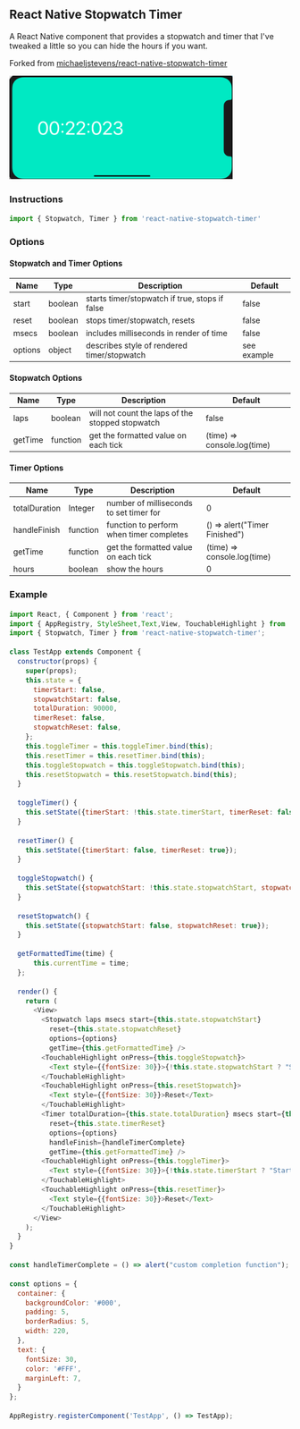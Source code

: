 ## React Native Stopwatch Timer

A React Native component that provides a stopwatch and timer that I've tweaked a little so you can hide the hours if you want.

Forked from [michaeljstevens/react-native-stopwatch-timer](https://github.com/michaeljstevens/react-native-stopwatch-timer)

<img width="400px" src="./docs/screenshots/Screen Shot 2018-12-07 at 2.23.31 PM.png" />

### Instructions

```js
import { Stopwatch, Timer } from 'react-native-stopwatch-timer'
```

### Options

#### Stopwatch and Timer Options

|Name|Type|Description|Default|
|----|----|-----------|------|
|start|boolean|starts timer/stopwatch if true, stops if false|false|
|reset|boolean|stops timer/stopwatch, resets|false|
|msecs|boolean|includes milliseconds in render of time|false|
|options|object|describes style of rendered timer/stopwatch|see example|

#### Stopwatch Options

|Name|Type|Description|Default|
|----|----|-----------|------|
|laps|boolean|will not count the laps of the stopped stopwatch|false|
|getTime|function|get the formatted value on each tick|(time) => console.log(time)|


#### Timer Options

|Name|Type|Description|Default|
|----|----|-----------|------|
|totalDuration|Integer|number of milliseconds to set timer for|0|
|handleFinish|function|function to perform when timer completes|() => alert("Timer Finished")|
|getTime|function|get the formatted value on each tick|(time) => console.log(time)|
|hours|boolean|show the hours|0|

### Example

```js
import React, { Component } from 'react';
import { AppRegistry, StyleSheet,Text,View, TouchableHighlight } from 'react-native';
import { Stopwatch, Timer } from 'react-native-stopwatch-timer';

class TestApp extends Component {
  constructor(props) {
    super(props);
    this.state = {
      timerStart: false,
      stopwatchStart: false,
      totalDuration: 90000,
      timerReset: false,
      stopwatchReset: false,
    };
    this.toggleTimer = this.toggleTimer.bind(this);
    this.resetTimer = this.resetTimer.bind(this);
    this.toggleStopwatch = this.toggleStopwatch.bind(this);
    this.resetStopwatch = this.resetStopwatch.bind(this);
  }

  toggleTimer() {
    this.setState({timerStart: !this.state.timerStart, timerReset: false});
  }

  resetTimer() {
    this.setState({timerStart: false, timerReset: true});
  }

  toggleStopwatch() {
    this.setState({stopwatchStart: !this.state.stopwatchStart, stopwatchReset: false});
  }

  resetStopwatch() {
    this.setState({stopwatchStart: false, stopwatchReset: true});
  }
  
  getFormattedTime(time) {
      this.currentTime = time;
  };

  render() {
    return (
      <View>
        <Stopwatch laps msecs start={this.state.stopwatchStart}
          reset={this.state.stopwatchReset}
          options={options}
          getTime={this.getFormattedTime} />
        <TouchableHighlight onPress={this.toggleStopwatch}>
          <Text style={{fontSize: 30}}>{!this.state.stopwatchStart ? "Start" : "Stop"}</Text>
        </TouchableHighlight>
        <TouchableHighlight onPress={this.resetStopwatch}>
          <Text style={{fontSize: 30}}>Reset</Text>
        </TouchableHighlight>
        <Timer totalDuration={this.state.totalDuration} msecs start={this.state.timerStart}
          reset={this.state.timerReset}
          options={options}
          handleFinish={handleTimerComplete}
          getTime={this.getFormattedTime} />
        <TouchableHighlight onPress={this.toggleTimer}>
          <Text style={{fontSize: 30}}>{!this.state.timerStart ? "Start" : "Stop"}</Text>
        </TouchableHighlight>
        <TouchableHighlight onPress={this.resetTimer}>
          <Text style={{fontSize: 30}}>Reset</Text>
        </TouchableHighlight>
      </View>
    );
  }
}

const handleTimerComplete = () => alert("custom completion function");

const options = {
  container: {
    backgroundColor: '#000',
    padding: 5,
    borderRadius: 5,
    width: 220,
  },
  text: {
    fontSize: 30,
    color: '#FFF',
    marginLeft: 7,
  }
};

AppRegistry.registerComponent('TestApp', () => TestApp);

```